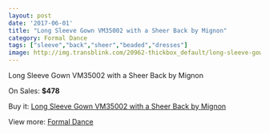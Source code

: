 ```yaml
---
layout: post
date: '2017-06-01'
title: "Long Sleeve Gown VM35002 with a Sheer Back by Mignon"
category: Formal Dance
tags: ["sleeve","back","sheer","beaded","dresses"]
image: http://img.transblink.com/20962-thickbox_default/long-sleeve-gown-vm35002-with-a-sheer-back-by-mignon.jpg
---
```

Long Sleeve Gown VM35002 with a Sheer Back by Mignon

On Sales: **$478**
<a href="https://www.transblink.com/en/formal-dance/6643-long-sleeve-gown-vm35002-with-a-sheer-back-by-mignon.html"><amp-img layout="responsive" width="600" height="600" src="//img.transblink.com/20962-thickbox_default/long-sleeve-gown-vm35002-with-a-sheer-back-by-mignon.jpg" alt="Long Sleeve Gown VM35002 with a Sheer Back by Mignon 0" /></a>
<a href="https://www.transblink.com/en/formal-dance/6643-long-sleeve-gown-vm35002-with-a-sheer-back-by-mignon.html"><amp-img layout="responsive" width="600" height="600" src="//img.transblink.com/20965-thickbox_default/long-sleeve-gown-vm35002-with-a-sheer-back-by-mignon.jpg" alt="Long Sleeve Gown VM35002 with a Sheer Back by Mignon 1" /></a>
<a href="https://www.transblink.com/en/formal-dance/6643-long-sleeve-gown-vm35002-with-a-sheer-back-by-mignon.html"><amp-img layout="responsive" width="600" height="600" src="//img.transblink.com/20964-thickbox_default/long-sleeve-gown-vm35002-with-a-sheer-back-by-mignon.jpg" alt="Long Sleeve Gown VM35002 with a Sheer Back by Mignon 2" /></a>
<a href="https://www.transblink.com/en/formal-dance/6643-long-sleeve-gown-vm35002-with-a-sheer-back-by-mignon.html"><amp-img layout="responsive" width="600" height="600" src="//img.transblink.com/20963-thickbox_default/long-sleeve-gown-vm35002-with-a-sheer-back-by-mignon.jpg" alt="Long Sleeve Gown VM35002 with a Sheer Back by Mignon 3" /></a>

Buy it: [Long Sleeve Gown VM35002 with a Sheer Back by Mignon](https://www.transblink.com/en/formal-dance/6643-long-sleeve-gown-vm35002-with-a-sheer-back-by-mignon.html "Long Sleeve Gown VM35002 with a Sheer Back by Mignon")

View more: [Formal Dance](https://www.transblink.com/en/6-formal-dance "Formal Dance")